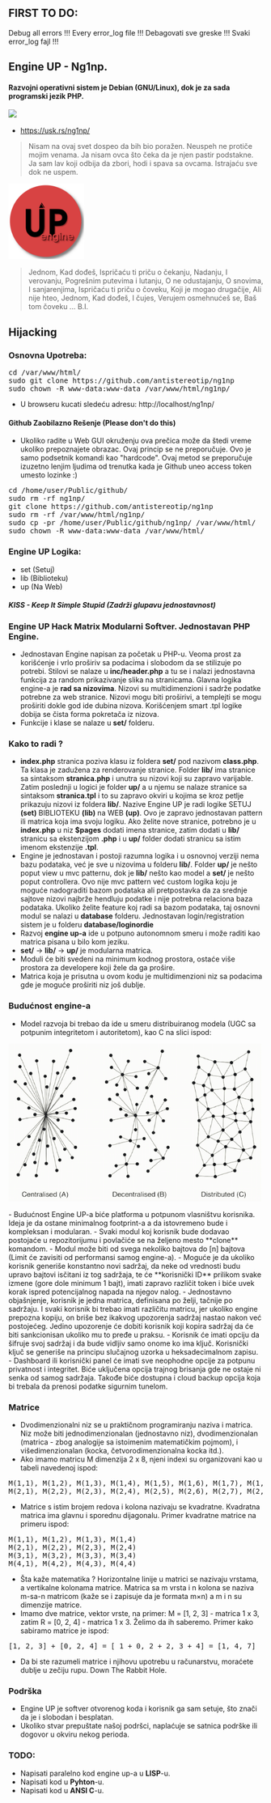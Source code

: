 ## FIRST TO DO:
Debug all errors !!! Every error_log file !!!
Debagovati sve greske !!! Svaki error_log fajl !!!

## Engine UP - Ng1np.
#### Razvojni operativni sistem je Debian (GNU/Linux), dok je za sada programski jezik PHP.
<img src="https://img.shields.io/badge/PHP-777BB4?style=for-the-badge&logo=php&logoColor=white" />

- https://usk.rs/ng1np/

> Nisam na ovaj svet dospeo da bih bio poražen. Neuspeh ne protiče mojim venama. Ja nisam ovca što čeka da je njen pastir podstakne. Ja sam lav koji odbija da zbori, hodi i spava sa ovcama. Istrajaću sve dok ne uspem.

<p>
<img src="https://github.com/antistereotip/ng1np/blob/main/logotip.png" width="150" />  
</p>

> Jednom, Kad dođeš, Ispričaću ti priču o čekanju, Nadanju, 
I verovanju, Pogrešnim putevima i lutanju, O ne odustajanju, 
O snovima, I sanjarenjima, Ispričaću ti priču o čoveku, 
Koji je mogao drugačije, Ali nije hteo, Jednom, Kad dođeš, 
I čujes, Verujem osmehnućeš se, Baš tom čoveku ...
B.I.

## Hijacking

### Osnovna Upotreba:

<pre>
cd /var/www/html/
sudo git clone https://github.com/antistereotip/ng1np
sudo chown -R www-data:www-data /var/www/html/ng1np/
</pre>

- U browseru kucati sledeću adresu: http://localhost/ng1np/


#### Github Zaobilazno Rešenje (Please don't do this)

- Ukoliko radite u Web GUI okruženju ova prečica može da štedi vreme ukoliko prepoznajete obrazac. Ovaj princip se ne preporučuje. Ovo je samo podsetnik komandi kao "hardcode". Ovaj metod se preporučuje izuzetno lenjim ljudima od trenutka kada je Github uneo access token umesto lozinke :)

<pre>
cd /home/user/Public/github/
sudo rm -rf ng1np/
git clone https://github.com/antistereotip/ng1np
sudo rm -rf /var/www/html/ng1np/
sudo cp -pr /home/user/Public/github/ng1np/ /var/www/html/
sudo chown -R www-data:www-data /var/www/html/
</pre>


### Engine UP Logika:

- set (Setuj)
- lib (Biblioteku)
- up (Na Web)

##### KISS - Keep It Simple Stupid (Zadrži glupavu jednostavnost)

### Engine UP Hack Matrix Modularni Softver. Jednostavan PHP Engine.

- Jednostavan Engine napisan za početak u PHP-u. Veoma prost za korišćenje i vrlo proširiv sa podacima i slobodom da se stilizuje po potrebi. Stilovi se nalaze u **inc/header.php** a tu se i nalazi jednostavna funkcija za random prikazivanje slika na stranicama. Glavna logika engine-a je **rad sa nizovima**. Nizovi su multidimenzioni i sadrže podatke potrebne za web stranice. Nizovi mogu biti proširivi, a templejti se mogu proširiti dokle god ide dubina nizova. Korišćenjem smart .tpl logike dobija se čista forma pokretača iz nizova.
- Funkcije i klase se nalaze u **set/** folderu.


### Kako to radi ?

- **index.php** stranica poziva klasu iz foldera **set/** pod nazivom **class.php**. Ta klasa je zadužena za renderovanje stranice. Folder **lib/** ima stranice sa sintaksom **stranica.php** i unutra su nizovi koji su zapravo varijable. Zatim poslednji u logici je folder **up/** a u njemu se nalaze stranice sa sintaksom **stranica.tpl** i to su zapravo okviri u kojima se kroz petlje prikazuju nizovi iz foldera **lib/**. Nazive Engine UP je radi logike SETUJ **(set)** BIBLIOTEKU **(lib)** na WEB **(up)**. Ovo je zapravo jednostavan pattern ili matrica koja ima svoju logiku. Ako želite nove stranice, potrebno je u **index.php** u niz **$pages** dodati imena stranice, zatim dodati u **lib/** stranicu sa ekstenzijom **.php** i u **up/** folder dodati stranicu sa istim imenom ekstenzije **.tpl**. 
- Engine je jednostavan i postoji razumna logika i u osnovnoj verziji nema bazu podataka, već je sve u nizovima u folderu **lib/**. Folder **up/** je nešto poput view u mvc patternu, dok je **lib/** nešto kao model a **set/** je nešto poput controllera. Ovo nije mvc pattern već custom logika koju je moguće nadograditi bazom podataka ali pretpostavka da za srednje sajtove nizovi najbrže hendluju podatke i nije potrebna relaciona baza podataka. Ukoliko želite feature koj radi sa bazom podataka, taj osnovni modul se nalazi u **database** folderu. Jednostavan login/registration sistem je u folderu **database/loginordie**
- Razvoj **engine up-a** ide u potpuno autonomnom smeru i može raditi kao matrica pisana u bilo kom jeziku. 
- **set/** -> **lib/** -> **up/** je modularna matrica.
- Moduli će biti svedeni na minimum kodnog prostora, ostaće više prostora za developere koji žele da ga prošire.
- Matrica koja je prisutna u ovom kodu je multidimenzioni niz sa podacima gde je moguće proširiti niz još dublje.

### Budućnost engine-a

- Model razvoja bi trebao da ide u smeru distribuiranog modela (UGC sa potpunim integritetom i autoritetom), kao C na slici ispod:
<p>
<img src="https://github.com/antistereotip/ng1np/blob/main/models.png" width="500" />  
</p>
- Budućnost Engine UP-a biće platforma u potpunom vlasništvu korisnika. Ideja je da ostane minimalnog footprint-a a da istovremeno bude i kompleksan i modularan. 
- Svaki modul koj korisnik bude dodavao postojaće u repozitorijumu i povlačiće se na željeno mesto **clone** komandom.
- Modul može biti od svega nekoliko bajtova do [n] bajtova (Limit će zavisiti od performansi samog engine-a).
- Moguće je da ukoliko korisnik generiše konstantno novi sadržaj, da neke od vrednosti budu upravo bajtovi isčitani iz tog sadržaja, te će **korisnički ID** prilikom svake izmene (gore dole minimum 1 bajt), imati zapravo različit token i biće uvek korak ispred potencijalnog napada na njegov nalog.
- Jednostavno objašnjenje, korisnik je jedna matrica, definisana po želji, tačnije po sadržaju. I svaki korisnik bi trebao imati različitu matricu, jer ukoliko engine prepozna kopiju, on briše bez ikakvog upozorenja sadržaj nastao nakon već postojećeg. Jedino upozorenje će dobiti korisnik koji kopira sadržaj da će biti sankcionisan ukoliko mu to pređe u praksu.
- Korisnik će imati opciju da šifruje svoj sadržaj i da bude vidljiv samo onome ko ima ključ. Korisnički ključ se generiše na principu slučajnog uzorka u heksadecimalnom zapisu.
- Dashboard ili korisnički panel će imati sve neophodne opcije za potpunu privatnost i integritet. Biće uključena opcija trajnog brisanja gde ne ostaje ni senka od samog sadržaja. Takođe biće dostupna i cloud backup opcija koja bi trebala da prenosi podatke sigurnim tunelom.


### Matrice

- Dvodimenzionalni niz se u praktičnom programiranju naziva i matrica. Niz može biti jednodimenzionalan (jednostavno niz), dvodimenzionalan (matrica - zbog analogije sa istoimenim matematičkim pojmom), i višedimenzionalan (kocka, četvorodimenzionalna kocka itd.).
- Ako imamo matricu M dimenzija 2 x 8, njeni indexi su organizovani kao u tabeli navedenoj ispod:
<pre>
M(1,1), M(1,2), M(1,3), M(1,4), M(1,5), M(1,6), M(1,7), M(1,8)
M(2,1), M(2,2), M(2,3), M(2,4), M(2,5), M(2,6), M(2,7), M(2,8)
</pre>
- Matrice s istim brojem redova i kolona nazivaju se kvadratne. Kvadratna matrica ima glavnu i sporednu dijagonalu. Primer kvadratne matrice na primeru ispod:
<pre>
M(1,1), M(1,2), M(1,3), M(1,4)
M(2,1), M(2,2), M(2,3), M(2,4)
M(3,1), M(3,2), M(3,3), M(3,4)
M(4,1), M(4,2), M(4,3), M(4,4)
</pre>
- Šta kaže matematika ? Horizontalne linije u matrici se nazivaju vrstama, a vertikalne kolonama matrice. Matrica sa m vrsta i n kolona se naziva m-sa-n matricom (kaže se i zapisuje da je formata m×n) a m i n su dimenzije matrice.
- Imamo dve matrice, vektor vrste, na primer: M = [1, 2, 3] - matrica 1 x 3, zatim R = [0, 2, 4] - matrica 1 x 3. Želimo da ih saberemo. Primer kako sabiramo matrice je ispod:
<pre>
[1, 2, 3] + [0, 2, 4] = [ 1 + 0, 2 + 2, 3 + 4] = [1, 4, 7]
</pre>
- Da bi ste razumeli matrice i njihovu upotrebu u računarstvu, moraćete dublje u zečiju rupu. Down The Rabbit Hole.

### Podrška

- Engine UP je softver otvorenog koda i korisnik ga sam setuje, što znači da je i slobodan i besplatan.
- Ukoliko stvar prepuštate našoj podršci, naplaćuje se satnica podrške ili dogovor u okviru nekog perioda.

### TODO:

- Napisati paralelno kod engine up-a u **LISP**-u.
- Napisati kod u **Pyhton**-u.
- Napisati kod u **ANSI C**-u.

